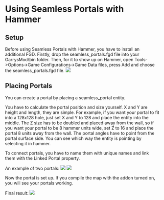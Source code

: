 # Using Seamless Portals with Hammer

## Setup
Before using Seamless Portals with Hammer, you have to install an additional FGD.
Firstly, drop the seamless_portals.fgd file into your GarrysMod\bin folder.
Then, for it to show up on Hammer, open Tools->Options->Game Configurations->Game Data files, press Add and choose the seamless_portals.fgd file.
![](https://i.imgur.com/rbERoWP.png)

## Placing Portals
You can create a portal by placing a seamless_portal entity.

You have to calculate the portal position and size yourself. X and Y are height and length, they are simple.
For example, if you want your portal to fit into a 128x128 hole, just set X and Y to 128 and place the entity into the middle.
The Z size has to be doubled and placed away from the wall, so if you want your portal to be 8 hammer units wide, set Z to 16 and place the portal 8 units away from the wall.
The portal angles have to point from the portal surface side. You can see which way the entity is pointing by selecting it in hammer.

To connect portals, you have to name them with unique names and link them with the Linked Portal property.

An example of two portals:
![](https://i.imgur.com/R8oYKH8.png)
![](https://i.imgur.com/yDXoxfJ.png)

Now the portal is set up. If you compile the map with the addon turned on, you will see your portals working.

Final result:
![](https://i.imgur.com/pGVx7lb.png)